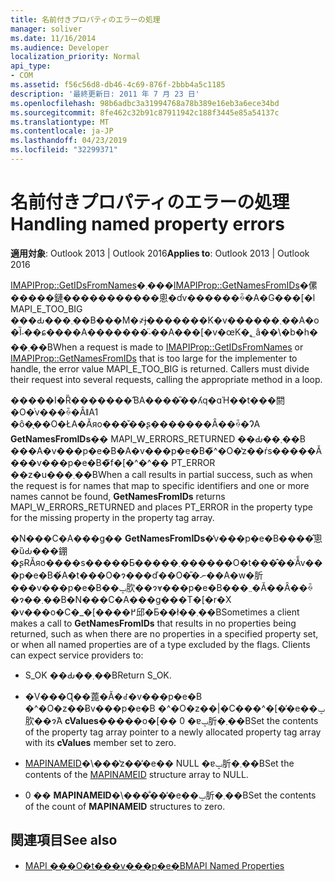 ```yaml
---
title: 名前付きプロパティのエラーの処理
manager: soliver
ms.date: 11/16/2014
ms.audience: Developer
localization_priority: Normal
api_type:
- COM
ms.assetid: f56c56d8-db46-4c69-876f-2bbb4a5c1185
description: '最終更新日: 2011 年 7 月 23 日'
ms.openlocfilehash: 98b6adbc3a31994768a78b389e16eb3a6ece34bd
ms.sourcegitcommit: 8fe462c32b91c87911942c188f3445e85a54137c
ms.translationtype: MT
ms.contentlocale: ja-JP
ms.lasthandoff: 04/23/2019
ms.locfileid: "32299371"
---
```

# <a name="handling-named-property-errors"></a><span data-ttu-id="744df-103">名前付きプロパティのエラーの処理</span><span class="sxs-lookup"><span data-stu-id="744df-103">Handling named property errors</span></span>
  
<span data-ttu-id="744df-104">**適用対象**: Outlook 2013 | Outlook 2016</span><span class="sxs-lookup"><span data-stu-id="744df-104">**Applies to**: Outlook 2013 | Outlook 2016</span></span> 
  
<span data-ttu-id="744df-p101">[IMAPIProp::GetIDsFromNames](imapiprop-getidsfromnames.md)�܂���[IMAPIProp::GetNamesFromIDs](imapiprop-getnamesfromids.md)�傫�����鏈�����������悤�ɗv������ꍇ�A�G���[�l MAPI_E_TOO_BIG ���Ԃ���܂��B���M�҂ɉ�������K�v������܂��A�o�Ȉ˗��ɕ����A�������̈˗��A���[�v�œK�؂ȃ��\�b�h���܂��B</span><span class="sxs-lookup"><span data-stu-id="744df-p101">When a request is made to [IMAPIProp::GetIDsFromNames](imapiprop-getidsfromnames.md) or [IMAPIProp::GetNamesFromIDs](imapiprop-getnamesfromids.md) that is too large for the implementer to handle, the error value MAPI_E_TOO_BIG is returned. Callers must divide their request into several requests, calling the appropriate method in a loop.</span></span> 
  
<span data-ttu-id="744df-107">�����I�Ȑ�������ƁA����̎��ʎq�ɑΉ��t���閼�O�͗v���ꍇ�ȂǁA1 �ȏ�̖��O�ŁA�Ăяo���̌��ʂ�������Ȃ��ꍇ�ɁA **GetNamesFromIDs**�� MAPI_W_ERRORS_RETURNED ��Ԃ��܂��B ���A�v���p�e�B�A�v���p�e�B�̃^�O�̔z��ŕs�����Ă���v���p�e�B�̃f�[�^�^�� PT_ERROR ��z�u���܂��B</span><span class="sxs-lookup"><span data-stu-id="744df-107">When a call results in partial success, such as when the request is for names that map to specific identifiers and one or more names cannot be found, **GetNamesFromIDs** returns MAPI_W_ERRORS_RETURNED and places PT_ERROR in the property type for the missing property in the property tag array.</span></span> 
  
<span data-ttu-id="744df-p102">�N���C�A���g�� **GetNamesFromIDs**�̓v���p�e�B����̂悤�ȕԂ���錋�ʂɌĂяo����s�����Ƃ�����܂������O�t���̂��ׂẴv���p�e�B�́A�t���O�ɂ���ď��O�̎�ނ��A�w�肵���v���p�e�B��ݒ肷��ɂ̓v���p�e�B���܂܂�Ă��Ȃ��ꍇ�ɂ��܂��B�N���C�A���g���T�[�r�X �v���o�C�_�[����߂邱�Ƃ��ł��܂��B</span><span class="sxs-lookup"><span data-stu-id="744df-p102">Sometimes a client makes a call to **GetNamesFromIDs** that results in no properties being returned, such as when there are no properties in a specified property set, or when all named properties are of a type excluded by the flags. Clients can expect service providers to:</span></span> 
  
- <span data-ttu-id="744df-110">S_OK ��Ԃ��܂��B</span><span class="sxs-lookup"><span data-stu-id="744df-110">Return S_OK.</span></span>
    
- <span data-ttu-id="744df-111">�V���Ɋ��蓖�Ă�ꂽ�v���p�e�B �^�O�z��Ƀv���p�e�B �^�O�z��|�C���^�[�̓�e��ݒ肷��ɂ́A **cValues**�����o�[�� 0 �ɐݒ肵�܂��B</span><span class="sxs-lookup"><span data-stu-id="744df-111">Set the contents of the property tag array pointer to a newly allocated property tag array with its **cValues** member set to zero.</span></span> 
    
- <span data-ttu-id="744df-112">[MAPINAMEID](mapinameid.md)�\���̔z��̓�e�� NULL �ɐݒ肵�܂��B</span><span class="sxs-lookup"><span data-stu-id="744df-112">Set the contents of the [MAPINAMEID](mapinameid.md) structure array to NULL.</span></span> 
    
- <span data-ttu-id="744df-113">0 �� **MAPINAMEID**�\���̐��̓�e��ݒ肵�܂��B</span><span class="sxs-lookup"><span data-stu-id="744df-113">Set the contents of the count of **MAPINAMEID** structures to zero.</span></span> 
    
## <a name="see-also"></a><span data-ttu-id="744df-114">関連項目</span><span class="sxs-lookup"><span data-stu-id="744df-114">See also</span></span>

- [<span data-ttu-id="744df-115">MAPI ���O�t���v���p�e�B</span><span class="sxs-lookup"><span data-stu-id="744df-115">MAPI Named Properties</span></span>](mapi-named-properties.md)

